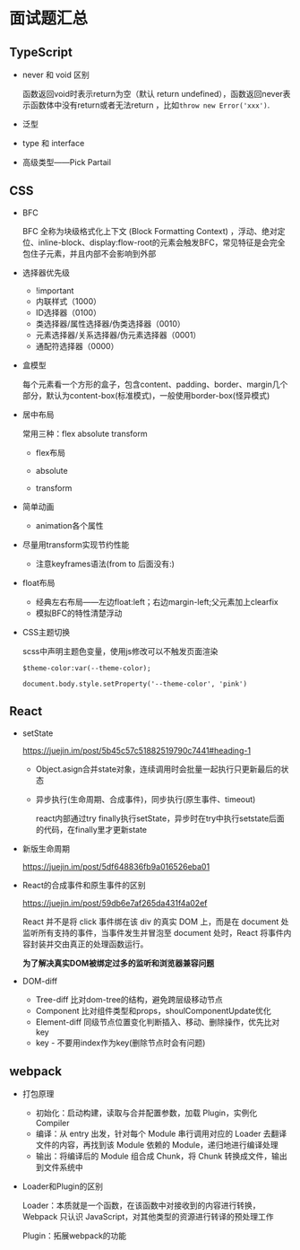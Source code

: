 # 面试题汇总

## TypeScript

- never 和 void 区别

  函数返回void时表示return为空（默认 return undefined），函数返回never表示函数体中没有return或者无法return ，比如`throw new Error('xxx')`.

- 泛型
- type 和 interface
- 高级类型——Pick Partail



## CSS

- BFC

  BFC 全称为块级格式化上下文 (Block Formatting Context) ，浮动、绝对定位、inline-block、display:flow-root的元素会触发BFC，常见特征是会完全包住子元素，并且内部不会影响到外部

- 选择器优先级

  - !important
  - 内联样式（1000）
  - ID选择器（0100）
  - 类选择器/属性选择器/伪类选择器（0010）
  - 元素选择器/关系选择器/伪元素选择器（0001）
  - 通配符选择器（0000）

- 盒模型

  每个元素看一个方形的盒子，包含content、padding、border、margin几个部分，默认为content-box(标准模式)，一般使用border-box(怪异模式)

- 居中布局

  常用三种：flex absolute transform

  - flex布局

  - absolute
  - transform

- 简单动画

  - animation各个属性
- 尽量用transform实现节约性能
  - 注意keyframes语法(from to 后面没有:)
  
- float布局

  - 经典左右布局——左边float:left；右边margin-left;父元素加上clearfix
  - 模拟BFC的特性清楚浮动

- CSS主题切换

  scss中声明主题色变量，使用js修改可以不触发页面渲染

  ```
  $theme-color:var(--theme-color);
  
  document.body.style.setProperty('--theme-color', 'pink')
  ```

  

## React

- setState

  https://juejin.im/post/5b45c57c51882519790c7441#heading-1

  - Object.asign合并state对象，连续调用时会批量一起执行只更新最后的状态

  - 异步执行(生命周期、合成事件)，同步执行(原生事件、timeout)

    react内部通过try finally执行setState，异步时在try中执行setstate后面的代码，在finally里才更新state

- 新版生命周期

  https://juejin.im/post/5df648836fb9a016526eba01

- React的合成事件和原生事件的区别

  https://juejin.im/post/59db6e7af265da431f4a02ef

  React 并不是将 click 事件绑在该 div 的真实 DOM 上，而是在 document 处监听所有支持的事件，当事件发生并冒泡至 document 处时，React 将事件内容封装并交由真正的处理函数运行。

  **为了解决真实DOM被绑定过多的监听和浏览器兼容问题**

- DOM-diff

  - Tree-diff 比对dom-tree的结构，避免跨层级移动节点
  - Component 比对组件类型和props，shoulComponentUpdate优化
  - Element-diff 同级节点位置变化判断插入、移动、删除操作，优先比对key
  - key - 不要用index作为key(删除节点时会有问题)

  

## webpack

- 打包原理

  - 初始化：启动构建，读取与合并配置参数，加载 Plugin，实例化 Compiler
  - 编译：从 entry 出发，针对每个 Module 串行调用对应的 Loader 去翻译文件的内容，再找到该 Module 依赖的 Module，递归地进行编译处理
  - 输出：将编译后的 Module 组合成 Chunk，将 Chunk 转换成文件，输出到文件系统中

- Loader和Plugin的区别

  Loader：本质就是一个函数，在该函数中对接收到的内容进行转换，Webpack 只认识 JavaScript，对其他类型的资源进行转译的预处理工作

  Plugin：拓展webpack的功能